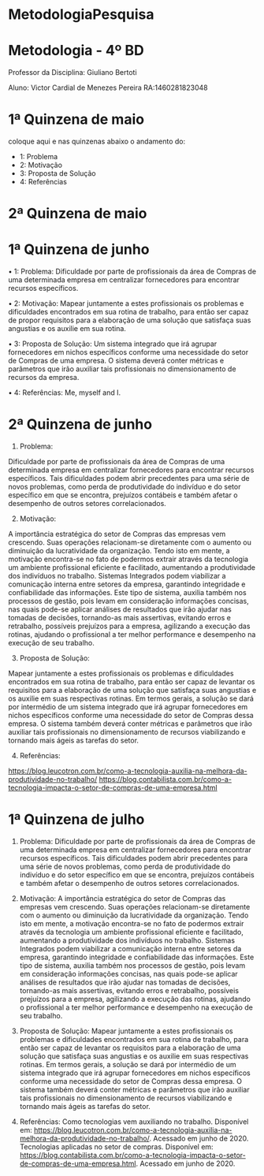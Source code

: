 # MetodologiaPesquisa
# Metodologia - 4º BD

 

Professor da Disciplina: Giuliano Bertoti 

 

Aluno: Victor Cardial de Menezes Pereira  RA:1460281823048

 

# 1ª Quinzena de maio

 

coloque aqui e nas quinzenas abaixo o andamento do:
 - 1: Problema
 - 2: Motivação
 - 3: Proposta de Solução
 - 4: Referências

 

# 2ª Quinzena de maio

 


# 1ª Quinzena de junho
 •	1: Problema: Dificuldade por parte de profissionais da área de Compras de uma determinada empresa em centralizar fornecedores para encontrar recursos específicos.
 
•	2: Motivação: Mapear juntamente a estes profissionais os problemas e dificuldades encontrados em sua rotina de trabalho, para então ser capaz de propor requisitos para a elaboração de uma solução que satisfaça suas angustias e os auxilie em sua rotina.

•	3: Proposta de Solução: Um sistema integrado que irá agrupar fornecedores em nichos específicos conforme uma necessidade do setor de Compras de uma empresa. O sistema deverá conter métricas e parâmetros que irão auxiliar tais profissionais no dimensionamento de recursos da empresa.

•	4: Referências: Me, myself and I.


 

# 2ª Quinzena de junho
1.	Problema: 

Dificuldade por parte de profissionais da área de Compras de uma determinada empresa em centralizar fornecedores para encontrar recursos específicos. Tais dificuldades podem abrir precedentes para uma série de novos problemas, como perda de produtividade do indivíduo e do setor específico em que se encontra, prejuízos contábeis e também afetar o desempenho de outros setores correlacionados.

2.	Motivação: 

A importância estratégica do setor de Compras das empresas vem crescendo. Suas operações relacionam-se diretamente com o aumento ou diminuição da lucratividade da organização.
Tendo isto em mente, a motivação encontra-se no fato de podermos extrair através da tecnologia um ambiente profissional eficiente e facilitado, aumentando a produtividade dos indivíduos no trabalho.
Sistemas Integrados podem viabilizar a comunicação interna entre setores da empresa, garantindo integridade e confiabilidade das informações.
Este tipo de sistema, auxilia também nos processos de gestão, pois levam em consideração informações concisas, nas quais pode-se aplicar análises de resultados que irão ajudar nas tomadas de decisões, tornando-as mais assertivas, evitando erros e retrabalho, possíveis prejuízos para a empresa, agilizando a execução das rotinas, ajudando o profissional a ter melhor performance e desempenho na execução de seu trabalho. 

3.	Proposta de Solução:

Mapear juntamente a estes profissionais os problemas e dificuldades encontrados em sua rotina de trabalho, para então ser capaz de levantar os requisitos para a elaboração de uma solução que satisfaça suas angustias e os auxilie em suas respectivas rotinas.
 Em termos gerais, a solução se dará por intermédio de um sistema integrado que irá agrupar fornecedores em nichos específicos conforme uma necessidade do setor de Compras dessa empresa. O sistema também deverá conter métricas e parâmetros que irão auxiliar tais profissionais no dimensionamento de recursos viabilizando e tornando mais ágeis as tarefas do setor.

4.	Referências:

https://blog.leucotron.com.br/como-a-tecnologia-auxilia-na-melhora-da-produtividade-no-trabalho/
https://blog.contabilista.com.br/como-a-tecnologia-impacta-o-setor-de-compras-de-uma-empresa.html

 


# 1ª Quinzena de julho

1.	Problema: 
Dificuldade por parte de profissionais da área de Compras de uma determinada empresa em centralizar fornecedores para encontrar recursos específicos. Tais dificuldades podem abrir precedentes para uma série de novos problemas, como perda de produtividade do indivíduo e do setor específico em que se encontra, prejuízos contábeis e também afetar o desempenho de outros setores correlacionados.

2.	Motivação: 
A importância estratégica do setor de Compras das empresas vem crescendo. Suas operações relacionam-se diretamente com o aumento ou diminuição da lucratividade da organização.
Tendo isto em mente, a motivação encontra-se no fato de podermos extrair através da tecnologia um ambiente profissional eficiente e facilitado, aumentando a produtividade dos indivíduos no trabalho.
Sistemas Integrados podem viabilizar a comunicação interna entre setores da empresa, garantindo integridade e confiabilidade das informações.
Este tipo de sistema, auxilia também nos processos de gestão, pois levam em consideração informações concisas, nas quais pode-se aplicar análises de resultados que irão ajudar nas tomadas de decisões, tornando-as mais assertivas, evitando erros e retrabalho, possíveis prejuízos para a empresa, agilizando a execução das rotinas, ajudando o profissional a ter melhor performance e desempenho na execução de seu trabalho. 

3.	Proposta de Solução:
Mapear juntamente a estes profissionais os problemas e dificuldades encontrados em sua rotina de trabalho, para então ser capaz de levantar os requisitos para a elaboração de uma solução que satisfaça suas angustias e os auxilie em suas respectivas rotinas.
 Em termos gerais, a solução se dará por intermédio de um sistema integrado que irá agrupar fornecedores em nichos específicos conforme uma necessidade do setor de Compras dessa empresa. O sistema também deverá conter métricas e parâmetros que irão auxiliar tais profissionais no dimensionamento de recursos viabilizando e tornando mais ágeis as tarefas do setor.

4.	Referências:
Como tecnologias vem auxiliando no trabalho. Disponível em:
https://blog.leucotron.com.br/como-a-tecnologia-auxilia-na-melhora-da-produtividade-no-trabalho/. Acessado em junho de 2020.
Tecnologias aplicadas no setor de compras. Disponível em:
https://blog.contabilista.com.br/como-a-tecnologia-impacta-o-setor-de-compras-de-uma-empresa.html. Acessado em junho de 2020.

